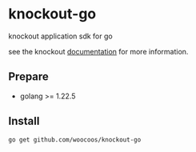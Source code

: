 # knockout-go

knockout application sdk for go

see the knockout [documentation](https://woocoos.github.io/knockout-doc/) for more information.

## Prepare

- golang >= 1.22.5

## Install

```bash
go get github.com/woocoos/knockout-go
```
